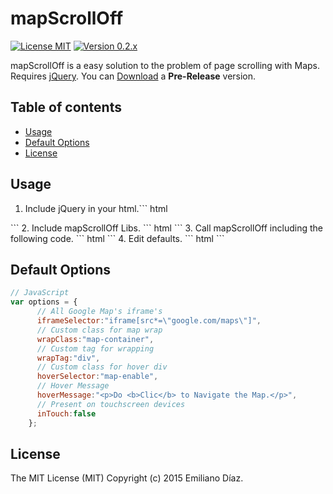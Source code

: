 # mapScrollOff
[![License MIT](https://img.shields.io/badge/license-MIT-blue.svg)](https://github.com/diazemiliano/mapScrollOff/blob/master/LICENSE)
[![Version  0.2.x](https://img.shields.io/badge/version-0.2.x-orange.svg)](https://github.com/diazemiliano/mapScrollOff/releases)

mapScrollOff is a easy solution to the problem of page scrolling with Maps.
Requires [jQuery](http://www.jquery.com).
You can [Download](https://github.com/diazemiliano/mapScrollOff/releases) a **Pre-Release** version.

## Table of contents
- [Usage](#usage)
- [Default Options](#default-options)
- [License](#license)

## Usage
1. Include jQuery in your html.``` html
<head>
<script type="text/javascript" src="https://ajax.googleapis.com/ajax/libs/jquery/2.1.3/jquery.min.js?ver=2.1.3"></script>
</head>
```
2. Include mapScrollOff Libs.
``` html
<head>
<link rel="stylesheet" type="text/css" media="all" href="https://raw.githubusercontent.com/diazemiliano/mapScrollOff/master/style.css">
<script type="text/javascript" src="https://raw.githubusercontent.com/diazemiliano/mapScrollOff/master/mapScrollOff.js"></script>
</head>
```
3. Call mapScrollOff including the following code.
``` html
<script type="text/javascript">
$(function() {
  $.mapScrollOff();
});
</script>
```
4. Edit defaults.
``` html
<script type="text/javascript">
$(function() {
  var options =
    {
      // Only Google Maps
      iframeSelector:"iframe[src*=\"google.com/maps\"]"
    };
  $.mapScrollOff(options);
});
</script>
```

## Default Options
``` javascript
// JavaScript
var options = {
      // All Google Map's iframe's
      iframeSelector:"iframe[src*=\"google.com/maps\"]",
      // Custom class for map wrap
      wrapClass:"map-container",
      // Custom tag for wrapping
      wrapTag:"div",
      // Custom class for hover div
      hoverSelector:"map-enable",
      // Hover Message
      hoverMessage:"<p>Do <b>Clic</b> to Navigate the Map.</p>",
      // Present on touchscreen devices
      inTouch:false
    };
```

## License
The MIT License (MIT) Copyright (c) 2015 Emiliano Díaz.
